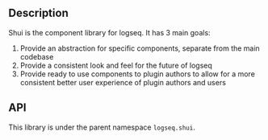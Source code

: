 ## Description

Shui is the component library for logseq. It has 3 main goals:

1. Provide an abstraction for specific components, separate from the main codebase
2. Provide a consistent look and feel for the future of logseq
3. Provide ready to use components to plugin authors to allow for a more consistent better user experience of plugin authors and users

## API

This library is under the parent namespace `logseq.shui`.